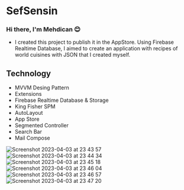 # SefSensin
### Hi there, I'm Mehdican :blush:

- I created this project to publish it in the AppStore. Using Firebase Realtime Database, I aimed to create an application with recipes of world cuisines with JSON that I created myself.

## Technology

- MVVM Desing Pattern
- Extensions
- Firebase Realtime Database & Storage
- King Fisher SPM
- AutoLayout
- App Store
- Segmented Controller
- Search Bar
- Mail Compose


![Screenshot 2023-04-03 at 23 43 57](https://user-images.githubusercontent.com/26140577/229824923-fdcce791-365f-4690-838a-7f765d5a7740.png)
![Screenshot 2023-04-03 at 23 44 34](https://user-images.githubusercontent.com/26140577/229824938-8086459b-9a7d-451b-88af-bdd66f20e7ae.png)
![Screenshot 2023-04-03 at 23 45 18](https://user-images.githubusercontent.com/26140577/229824947-cdd6a769-2432-44c9-9894-2e8dc205b2b3.png)
![Screenshot 2023-04-03 at 23 46 04](https://user-images.githubusercontent.com/26140577/229824950-7270e366-89d2-4155-beda-a91d92733652.png)
![Screenshot 2023-04-03 at 23 46 57](https://user-images.githubusercontent.com/26140577/229824963-f431888e-71f8-49c1-b736-59bd3469743b.png)
![Screenshot 2023-04-03 at 23 47 20](https://user-images.githubusercontent.com/26140577/229824973-2d600dfb-5997-4f8c-afd9-e911db8d9dda.png)

